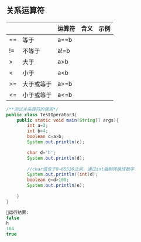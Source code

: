 ## 关系运算符

|      |            | **运算符** | **含义** | **示例** |
| ---- | ---------- | ---------- | -------- | -------- |
| ==   | 等于       | a==b       |          |          |
| !=   | 不等于     | a!=b       |          |          |
| >    | 大于       | a>b        |          |          |
| <    | 小于       | a<b        |          |          |
| >=   | 大于或等于 | a>=b       |          |          |
| <=   | 小于或等于 | a<=b       |          |          |



```java
/**测试关系算符的使用*/
public class TestOperator3{
    public static void main(String[] args){
        int a=3;
        int b=4;
        boolean c=a>b;
        System.out.println(c);

        char d='h';
        System.out.println(d);
        
        //char值位于0~65536之间，通过int强制转换成数字
        System.out.println((int)d);
        boolean e=d>100;
        System.out.println(e);
    
    }
}

🏃运行结果:
false
h
104
true
```